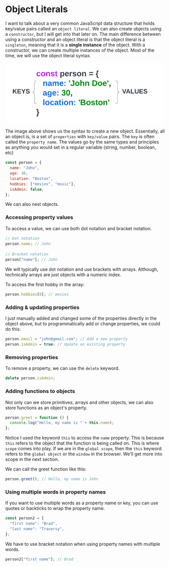 # Object Literals

I want to talk about a very common JavaScript data structure that holds key/value pairs called an `object literal`. We can also create objects using a `constructor`, but I will get into that later on. The main difference between using a constructor and an object literal is that the object literal is a `singleton`, meaning that it is a **single instance** of the object. With a constructor, we can create multiple instances of the object. Most of the time, we will use the object literal syntax.

<img src="../images/object.png" alt="" style="width: 500px" />

The image above shows us the syntax to create a new object. Essentially, all an object is, is a set of `properties` with `key/value` pairs. The `key` is often called the `property name`. The values go by the same types and principles as anything you would set in a regular variable (string, number, boolean, etc)

```js
const person = {
  name: "John",
  age: 30,
  location: "Boston",
  hobbies: ["movies", "music"],
  isAdmin: false,
};
```

We can also nest objects.

### Accessing property values

To access a value, we can use both dot notation and bracket notation.

```js
// Dot notation
person.name; // John

// Bracket notation
person["name"]; // John
```

We will typically use dot notation and use brackets with arrays. Although, technically arrays are just objects with a numeric index.

To access the first hobby in the array:

```js
person.hobbies[0]; // movies
```

### Adding & updating properties

I just manually added and changed some of the properties directly in the object above, but to programmatically add or change properties, we could do this:

```js
person.email = "john@gmail.com"; // Add a new property
person.isAdmin = true; // Update an existing property
```

### Removing properties

To remove a property, we can use the `delete` keyword.

```js
delete person.isAdmin;
```

### Adding functions to objects

Not only can we store primitives, arrays and other objects, we can also store functions as an object's property.

```js
person.greet = function () {
  console.log("Hello, my name is " + this.name);
};
```

Notice I used the keyword `this` to access the `name` property. This is because `this` refers to the object that the function is being called on. This is where `scope` comes into play. If we are in the `global scope`, then the `this` keyword refers to the `global object` or the `window` in the browser. We'll get more into scope in the next section.

We can call the greet function like this:

```js
person.greet(); // Hello, my name is John
```

### Using multiple words in property names

If you want to use multiple words as a property name or key, you can use quotes or backticks to wrap the property name.

```js
const person2 = {
  "first name": "Brad",
  "last name": "Traversy",
};
```

We have to use bracket notation when using property names with multiple words.

```js
person2["first name"]; // Brad
```
